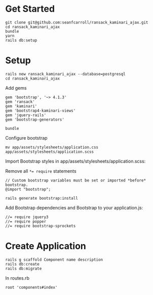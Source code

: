 # Get Started 

```
git clone git@github.com:seanfcarroll/ransack_kaminari_ajax.git
cd ransack_kaminari_ajax
bundle 
yarn
rails db:setup
```



# Setup

```
rails new ransack_kaminari_ajax --database=postgresql
cd ransack_kaminari_ajax
```

Add gems

```
gem 'bootstrap', '~> 4.1.3'
gem 'ransack'
gem 'kaminari'
gem 'bootstrap4-kaminari-views'
gem 'jquery-rails'
gem 'bootstrap-generators'
```

```
bundle
```

Configure bootstrap

```
mv app/assets/stylesheets/application.css app/assets/stylesheets/application.scss
```

Import Bootstrap styles in app/assets/stylesheets/application.scss:

Remove all ```*= require``` statements
```
// Custom bootstrap variables must be set or imported *before* bootstrap.
@import "bootstrap";

```

```
rails generate bootstrap:install
```

Add Bootstrap dependencies and Bootstrap to your application.js:

```
//= require jquery3
//= require popper
//= require bootstrap-sprockets
```

# Create Application

```
rails g scaffold Component name description
rails db:create
rails db:migrate
```

In routes.rb

```
root 'components#index'
```
